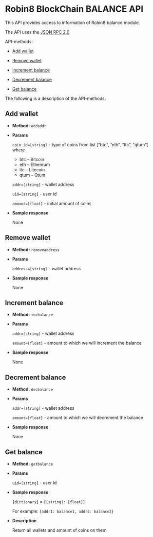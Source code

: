 # Robin8 BlockChain BALANCE API

This API provides access to information of Robin8 balance module.

The API uses the [JSON RPC 2.0](http://www.jsonrpc.org/specification).

API-methods:

- [Add wallet](#add-wallet)

- [Remove wallet](#remove-wallet)

- [Increment balance](#increment-balance)

- [Decrement balance](#decrement-balance)

- [Get balance](#get-balance)

The following is a description of the API-methods:

## Add wallet

* **Method:** `addaddr`
  
* **Params**
   
    `coin_id=[string]` - type of coins from list [“btc”, “eth”, “ltc”, "qtum"] where

    - btc – Bitcoin
    - eth – Ethereum
    - ltc – Litecoin
    - qtum –  Qtum
   
    `addr=[string]` - wallet address
   
    `uid=[string]` - user id
   
    `amount=[float]` - initial amount of coins

* **Sample response**

    None


## Remove wallet

* **Method:** `removeaddress`
  
* **Params**
   
    `address=[string]` - wallet address

* **Sample response**

    None


## Increment balance

* **Method:** `incbalance`
  
* **Params**
   
    `addr=[string]` - wallet address
   
    `amount=[float]` - amount to which we will increment the balance

* **Sample response**

    None


**Decrement balance**
----

* **Method:** `decbalance`
  
* **Params**
   
    `addr=[string]` - wallet address
   
    `amount=[float]` - amount to which we will decrement the balance

* **Sample response**

    None


**Get balance**
----

* **Method:** `getbalance`
  
* **Params**
   
    `uid=[string]` - user id

* **Sample response**

    `[dictionary]` = `{[string]: [float]}`

    For example: `{addr1: balance1, addr2: balance2}`


* **Description**

    Return all wallets and amount of coins on them
